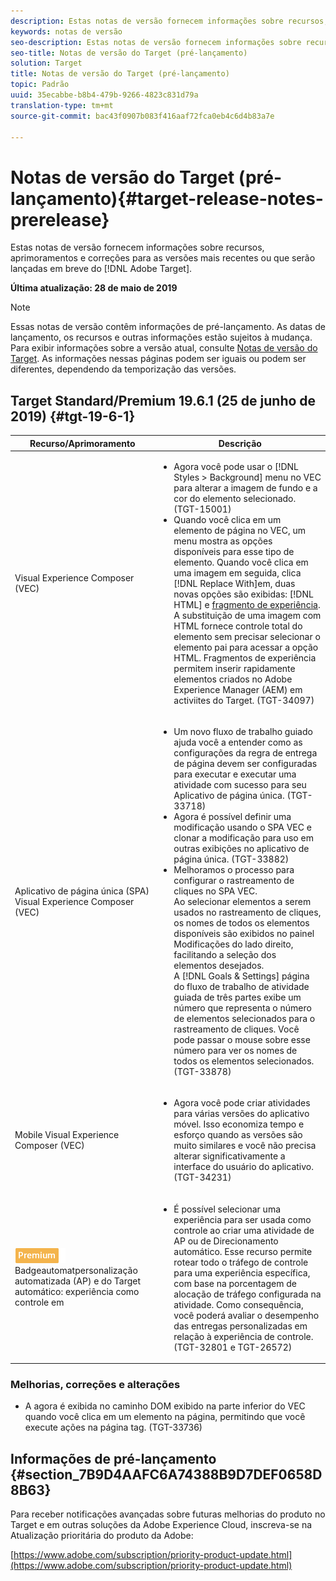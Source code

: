 ```yaml
---
description: Estas notas de versão fornecem informações sobre recursos, aprimoramentos, correções e problemas conhecidos para as versões mais recentes ou que serão lançadas em breve do Target.
keywords: notas de versão
seo-description: Estas notas de versão fornecem informações sobre recursos, aprimoramentos, correções e problemas conhecidos para as versões mais recentes ou que serão lançadas em breve do Adobe Target
seo-title: Notas de versão do Target (pré-lançamento)
solution: Target
title: Notas de versão do Target (pré-lançamento)
topic: Padrão
uuid: 35ecabbe-b8b4-479b-9266-4823c831d79a
translation-type: tm+mt
source-git-commit: bac43f0907b083f416aaf72fca0eb4c6d4b83a7e

---
```



# Notas de versão do Target (pré-lançamento){#target-release-notes-prerelease}

Estas notas de versão fornecem informações sobre recursos, aprimoramentos e correções para as versões mais recentes ou que serão lançadas em breve do [!DNL Adobe Target].

**Última atualização: 28 de maio de 2019**

>[!NOTE]
>
>Essas notas de versão contêm informações de pré-lançamento. As datas de lançamento, os recursos e outras informações estão sujeitos à mudança. Para exibir informações sobre a versão atual, consulte [Notas de versão do Target](release-notes.md). As informações nessas páginas podem ser iguais ou podem ser diferentes, dependendo da temporização das versões.

## Target Standard/Premium 19.6.1 (25 de junho de 2019) {#tgt-19-6-1}

| Recurso/Aprimoramento | Descrição |
| --- | --- |
| Visual Experience Composer (VEC) | <ul><li>Agora você pode usar o [!DNL Styles > Background] menu no VEC para alterar a imagem de fundo e a cor do elemento selecionado. (TGT-15001)</li><li>Quando você clica em um elemento de página no VEC, um menu mostra as opções disponíveis para esse tipo de elemento. Quando você clica em uma imagem em seguida, clica [!DNL Replace With]em, duas novas opções são exibidas: [!DNL HTML] e [fragmento de experiência](/help/c-experiences/c-manage-content/aem-experience-fragments.md).<br> A substituição de uma imagem com HTML fornece controle total do elemento sem precisar selecionar o elemento pai para acessar a opção HTML. Fragmentos de experiência permitem inserir rapidamente elementos criados no Adobe Experience Manager (AEM) em activiites do Target. (TGT-34097)</li></ul> |
| Aplicativo de página única (SPA) Visual Experience Composer (VEC) | <ul><li>Um novo fluxo de trabalho guiado ajuda você a entender como as configurações da regra de entrega de página devem ser configuradas para executar e executar uma atividade com sucesso para seu Aplicativo de página única. (TGT-33718)</li><li>Agora é possível definir uma modificação usando o SPA VEC e clonar a modificação para uso em outras exibições no aplicativo de página única. (TGT-33882)</li><li>Melhoramos o processo para configurar o rastreamento de cliques no SPA VEC.<br>Ao selecionar elementos a serem usados no rastreamento de cliques, os nomes de todos os elementos disponíveis são exibidos no painel Modificações do lado direito, facilitando a seleção dos elementos desejados.<br>A [!DNL Goals & Settings] página do fluxo de trabalho de atividade guiada de três partes exibe um número que representa o número de elementos selecionados para o rastreamento de cliques. Você pode passar o mouse sobre esse número para ver os nomes de todos os elementos selecionados. (TGT-33878) </li></ul> |
| Mobile Visual Experience Composer (VEC) | <ul><li>Agora você pode criar atividades para várias versões do aplicativo móvel. Isso economiza tempo e esforço quando as versões são muito similares e você não precisa alterar significativamente a interface do usuário do aplicativo. (TGT-34231)</li></ul> |
| ![Atividades do Target](/help/assets/premium.png)<br>Badgeautomatpersonalização automatizada (AP) e do Target automático: experiência como controle em | <ul><li>É possível selecionar uma experiência para ser usada como controle ao criar uma atividade de AP ou de Direcionamento automático. Esse recurso permite rotear todo o tráfego de controle para uma experiência específica, com base na porcentagem de alocação de tráfego configurada na atividade. Como consequência, você poderá avaliar o desempenho das entregas personalizadas em relação à experiência de controle. (TGT-32801 e TGT-26572)</li></ul> |

### Melhorias, correções e alterações

* A <BODY> agora é exibida no caminho DOM exibido na parte inferior do VEC quando você clica em um elemento na página, permitindo que você execute ações na página <BODY> tag. (TGT-33736)

## Informações de pré-lançamento {#section_7B9D4AAFC6A74388B9D7DEF0658D8B63}

Para receber notificações avançadas sobre futuras melhorias do produto no Target e em outras soluções da Adobe Experience Cloud, inscreva-se na Atualização prioritária do produto da Adobe:

[https://www.adobe.com/subscription/priority-product-update.html](https://www.adobe.com/subscription/priority-product-update.html)
